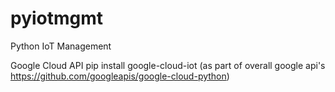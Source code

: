 # pyiotmgmt
Python IoT Management

Google Cloud API pip install google-cloud-iot (as part of overall google api's https://github.com/googleapis/google-cloud-python)


